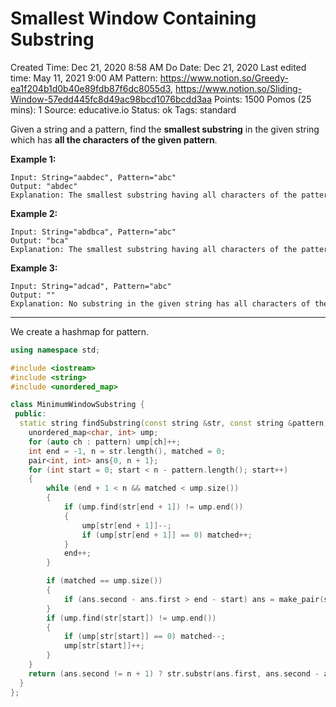 # Smallest Window Containing Substring

Created Time: Dec 21, 2020 8:58 AM
Do Date: Dec 21, 2020
Last edited time: May 11, 2021 9:00 AM
Pattern: https://www.notion.so/Greedy-ea1f204b1d0b40e89fdb87f6dc8055d3, https://www.notion.so/Sliding-Window-57edd445fc8d49ac98bcd1076bcdd3aa
Points: 1500
Pomos (25 mins): 1
Source: educative.io
Status: ok
Tags: standard

Given a string and a pattern, find the **smallest substring** in the given string which has **all the characters of the given pattern**.

**Example 1:**

```
Input: String="aabdec", Pattern="abc"
Output: "abdec"
Explanation: The smallest substring having all characters of the pattern is "abdec"

```

**Example 2:**

```
Input: String="abdbca", Pattern="abc"
Output: "bca"
Explanation: The smallest substring having all characters of the pattern is "bca".

```

**Example 3:**

```
Input: String="adcad", Pattern="abc"
Output: ""
Explanation: No substring in the given string has all characters of the pattern.
```

---

We create a hashmap for pattern. 

```cpp
using namespace std;

#include <iostream>
#include <string>
#include <unordered_map>

class MinimumWindowSubstring {
 public:
  static string findSubstring(const string &str, const string &pattern) {
    unordered_map<char, int> ump;
    for (auto ch : pattern) ump[ch]++;
    int end = -1, n = str.length(), matched = 0; 
    pair<int, int> ans{0, n + 1}; 
    for (int start = 0; start < n - pattern.length(); start++)
    {
        while (end + 1 < n && matched < ump.size())
        {
            if (ump.find(str[end + 1]) != ump.end())
            {
                ump[str[end + 1]]--; 
                if (ump[str[end + 1]] == 0) matched++; 
            }
            end++; 
        }

        if (matched == ump.size())
        {
            if (ans.second - ans.first > end - start) ans = make_pair(start, end);
        }
        if (ump.find(str[start]) != ump.end())
        {
            if (ump[str[start]] == 0) matched--;
            ump[str[start]]++; 
        }
    }
    return (ans.second != n + 1) ? str.substr(ans.first, ans.second - ans.first + 1) : "";
  }
};
```